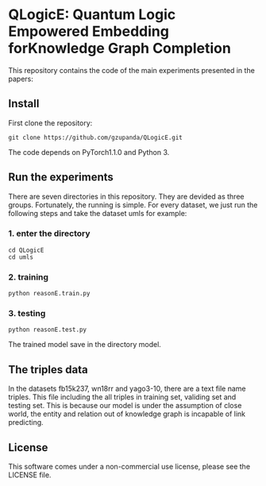 # QLogicE: Quantum Logic Empowered Embedding forKnowledge Graph Completion

This repository contains the code of the main experiments presented in the papers:

## Install 

First clone the repository:
```
git clone https://github.com/gzupanda/QLogicE.git
```

The code depends on PyTorch1.1.0 and Python 3.

## Run the experiments
There are seven directories in this repository. They are devided as three groups. Fortunately, the running is simple. For every dataset, we just run the following steps and take the dataset umls for example:
### 1. enter the directory
```
cd QLogicE
cd umls
```
### 2. training
```
python reasonE.train.py
```
### 3. testing
```
python reasonE.test.py
```
The trained model save in the directory model.

## The triples data
In the datasets fb15k237, wn18rr and yago3-10, there are a text file name triples. This file including the all triples in training set, validing set and testing set. This is because our model is under the assumption of close world, the entity and relation out of knowledge graph is incapable of link predicting.

## License

This software comes under a non-commercial use license, please see the LICENSE file.
